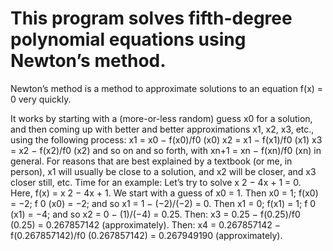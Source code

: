 # This program solves fifth-degree polynomial equations using Newton’s method.

Newton’s method is a method to approximate solutions to an equation f(x) = 0 very quickly. 

It works by starting with a
(more-or-less random) guess x0 for a solution, and then coming up with better and better approximations x1, x2, x3, etc.,
using the following process:
x1 = x0 − f(x0)/f0
(x0)
x2 = x1 − f(x1)/f0
(x1)
x3 = x2 − f(x2)/f0
(x2)
and so on and so forth, with xn+1 = xn − f(xn)/f0
(xn) in general. For reasons that are best explained by a textbook (or me,
in person), x1 will usually be close to a solution, and x2 will be closer, and x3 closer still, etc.
Time for an example: Let’s try to solve x
2 − 4x + 1 = 0. Here, f(x) = x
2 − 4x + 1. We start with a guess of x0 = 1.
Then x0 = 1; f(x0) = −2; f
0
(x0) = −2; and so
x1 = 1 − (−2)/(−2) = 0.
Then x1 = 0; f(x1) = 1; f
0
(x1) = −4; and so
x2 = 0 − (1)/(−4) = 0.25.
Then:
x3 = 0.25 − f(0.25)/f0
(0.25) = 0.267857142 (approximately).
Then:
x4 = 0.267857142 − f(0.267857142)/f0
(0.267857142) = 0.267949190 (approximately).
